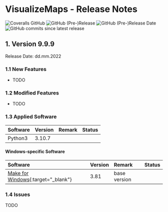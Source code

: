 # VisualizeMaps - Release Notes

![Coveralls GitHub](https://img.shields.io/coveralls/github/io-aero/VisualizeMaps.svg)
![GitHub (Pre-)Release](https://img.shields.io/github/v/release/io-aero/VisualizeMaps?include_prereleases)
![GitHub (Pre-)Release Date](https://img.shields.io/github/release-date-pre/KonnexionsGmbh/VisualizeMaps)
![GitHub commits since latest release](https://img.shields.io/github/commits-since/io-aero/VisualizeMaps/0.9.8)

## 1. Version 9.9.9 

Release Date: dd.mm.2022

### 1.1 New Features

- TODO

### 1.2 Modified Features

- TODO

### 1.3 Applied Software

| Software                                                                      | Version         | Remark       | Status |
|:------------------------------------------------------------------------------|:----------------|:-------------|--------|
| Python3                                                                       | 3.10.7          |              |        |

#### Windows-specific Software

| Software                                                                                | Version | Remark                   | Status |
|:----------------------------------------------------------------------------------------|:--------|:-------------------------|--------|
| [Make for Windows](http://gnuwin32.sourceforge.net/packages/make.htm){:target="_blank"} | 3.81    | base version             |        |

### 1.4 Issues

TODO



